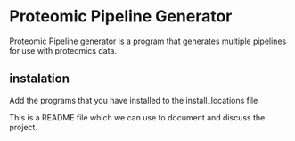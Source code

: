 Proteomic Pipeline Generator
============================

Proteomic Pipeline generator is a program that generates multiple pipelines for use with proteomics data.

## instalation
Add the programs that you have installed to the install_locations file


This is a README file which we can use to document and discuss the project.

